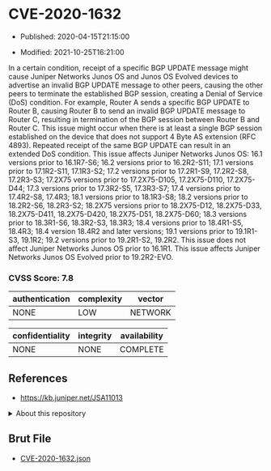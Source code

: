 # CVE-2020-1632

- Published: 2020-04-15T21:15:00

- Modified: 2021-10-25T16:21:00

In a certain condition, receipt of a specific BGP UPDATE message might cause Juniper Networks Junos OS and Junos OS Evolved devices to advertise an invalid BGP UPDATE message to other peers, causing the other peers to terminate the established BGP session, creating a Denial of Service (DoS) condition. For example, Router A sends a specific BGP UPDATE to Router B, causing Router B to send an invalid BGP UPDATE message to Router C, resulting in termination of the BGP session between Router B and Router C. This issue might occur when there is at least a single BGP session established on the device that does not support 4 Byte AS extension (RFC 4893). Repeated receipt of the same BGP UPDATE can result in an extended DoS condition. This issue affects Juniper Networks Junos OS: 16.1 versions prior to 16.1R7-S6; 16.2 versions prior to 16.2R2-S11; 17.1 versions prior to 17.1R2-S11, 17.1R3-S2; 17.2 versions prior to 17.2R1-S9, 17.2R2-S8, 17.2R3-S3; 17.2X75 versions prior to 17.2X75-D105, 17.2X75-D110, 17.2X75-D44; 17.3 versions prior to 17.3R2-S5, 17.3R3-S7; 17.4 versions prior to 17.4R2-S8, 17.4R3; 18.1 versions prior to 18.1R3-S8; 18.2 versions prior to 18.2R2-S6, 18.2R3-S2; 18.2X75 versions prior to 18.2X75-D12, 18.2X75-D33, 18.2X75-D411, 18.2X75-D420, 18.2X75-D51, 18.2X75-D60; 18.3 versions prior to 18.3R1-S6, 18.3R2-S3, 18.3R3; 18.4 versions prior to 18.4R1-S5, 18.4R3; 18.4 version 18.4R2 and later versions; 19.1 versions prior to 19.1R1-S3, 19.1R2; 19.2 versions prior to 19.2R1-S2, 19.2R2. This issue does not affect Juniper Networks Junos OS prior to 16.1R1. This issue affects Juniper Networks Junos OS Evolved prior to 19.2R2-EVO.

### CVSS Score: **7.8**

| authentication | complexity | vector |
| --- | --- | --- |
| NONE | LOW | NETWORK |

| confidentiality | integrity | availability |
| --- | --- | --- |
| NONE | NONE | COMPLETE |

## References

* https://kb.juniper.net/JSA11013

<details>
<summary>About this repository</summary> 

  This repository is part of the project [Live Hack CVE](https://github.com/Live-Hack-CVE). Main website can be found [www.live-hack.org](https://www.live-hack.org) 
  
  Made by [Sn0wAlice](https://github.com/Sn0wAlice) for the people that care about security and need to have a feed of the latest CVEs. Hope you enjoy it, don't forget to star the repo and follow me on [Twitter](https://twitter.com/Sn0wAlice) and [Github](https://github.com/Sn0wAlice). And that is my [personnal website](https://www.alice-snow.me/)

  - [Home Page](https://github.com/Live-Hack-CVE)
  - [Framework](https://github.com/Live-Hack-CVE/cve-framework)
  - [CVE database](https://github.com/Live-Hack-CVE/full_database)
  - [Changelog](https://github.com/Live-Hack-CVE/Changelog)
</details>

## Brut File

* [CVE-2020-1632.json](https://raw.githubusercontent.com/Live-Hack-CVE/full_database/main/cves/2020/CVE-2020-1632.json)

